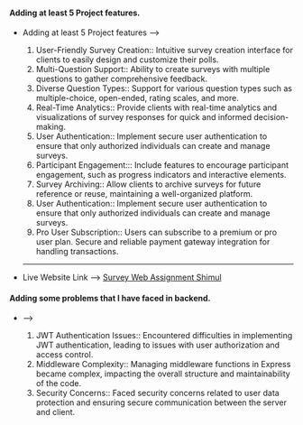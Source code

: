 
#### Adding at least 5 Project features.
- Adding at least 5 Project features -->

   1. User-Friendly Survey Creation::
   Intuitive survey creation interface for clients to easily design and customize their polls.
   2. Multi-Question Support::
   Ability to create surveys with multiple questions to gather comprehensive feedback.
   3. Diverse Question Types:: 
   Support for various question types such as multiple-choice, open-ended, rating scales, and more.
   4. Real-Time Analytics::
   Provide clients with real-time analytics and visualizations of survey responses for quick and informed decision-making.
   5. User Authentication::
   Implement secure user authentication to ensure that only authorized individuals can create and manage surveys.
   6. Participant Engagement:::
   Include features to encourage participant engagement, such as progress indicators and interactive elements.
   7. Survey Archiving::
   Allow clients to archive surveys for future reference or reuse, maintaining a well-organized platform.
   8. User Authentication::
   Implement secure user authentication to ensure that only authorized individuals can create and manage surveys.
   9. Pro User Subscription::
   Users can subscribe to a premium or pro user plan. Secure and reliable payment gateway integration for handling transactions.

   * * *

- Live Website Link --> [Survey Web Assignment Shimul](https://survey-app-assignment-shimul.web.app)

#### Adding some problems that I have faced in backend.
-  -->

   1. JWT Authentication Issues::
   Encountered difficulties in implementing JWT authentication, leading to issues with user authorization and access control.
   2. Middleware Complexity::
   Managing middleware functions in Express became complex, impacting the overall structure and maintainability of the code.
   3. Security Concerns:: 
   Faced security concerns related to user data protection and ensuring secure communication between the server and client.